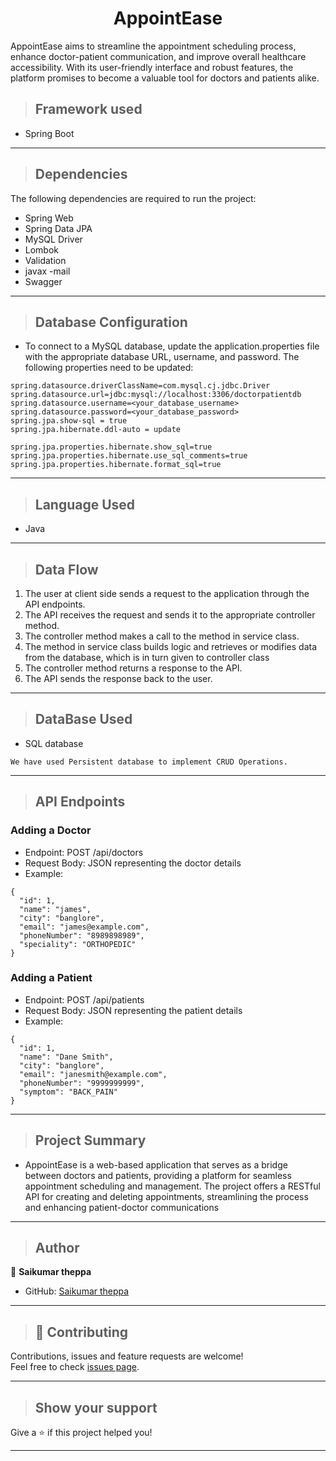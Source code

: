 <h1 align = "center"> AppointEase </h1>

 AppointEase aims to streamline the appointment scheduling process, enhance doctor-patient communication, and improve overall healthcare accessibility. With its user-friendly interface and robust features, the platform promises to become a valuable tool for doctors and patients alike.

>## Framework used

* Spring Boot
---
>## Dependencies
The following dependencies are required to run the project:

* Spring Web
* Spring Data JPA
* MySQL Driver
* Lombok
* Validation
* javax -mail
* Swagger
---


>## Database Configuration
* To connect to a MySQL database, update the application.properties file with the appropriate database URL, username, and password. The following properties need to be updated:
```
spring.datasource.driverClassName=com.mysql.cj.jdbc.Driver
spring.datasource.url=jdbc:mysql://localhost:3306/doctorpatientdb
spring.datasource.username=<your_database_username>
spring.datasource.password=<your_database_password>
spring.jpa.show-sql = true
spring.jpa.hibernate.ddl-auto = update

spring.jpa.properties.hibernate.show_sql=true
spring.jpa.properties.hibernate.use_sql_comments=true
spring.jpa.properties.hibernate.format_sql=true

``` 
---
>## Language Used
* Java

---

>## Data Flow

1. The user at client side sends a request to the application through the API endpoints.
2. The API receives the request and sends it to the appropriate controller method.
3. The controller method makes a call to the method in service class.
4. The method in service class builds logic and retrieves or modifies data from the database, which is in turn given to controller class
5. The controller method returns a response to the API.
6. The API sends the response back to the user.

---


>## DataBase Used
* SQL database
```
We have used Persistent database to implement CRUD Operations.
```
---
>## API Endpoints

### Adding a Doctor
* Endpoint: POST /api/doctors
* Request Body: JSON representing the doctor details
* Example:

```
{
  "id": 1,
  "name": "james",
  "city": "banglore",
  "email": "james@example.com",
  "phoneNumber": "8989898989",
  "speciality": "ORTHOPEDIC"
}

```

### Adding a Patient
* Endpoint: POST /api/patients
* Request Body: JSON representing the patient details
* Example:
```
{
  "id": 1,
  "name": "Dane Smith",
  "city": "banglore",
  "email": "janesmith@example.com",
  "phoneNumber": "9999999999",
  "symptom": "BACK_PAIN"
}

```
---

>## Project Summary
* AppointEase is a web-based application that serves as a bridge between doctors and patients, providing a platform for seamless appointment scheduling and management. The project offers a RESTful API for creating and deleting appointments, streamlining the process and enhancing patient-doctor communications
---
>## Author

👤 **Saikumar theppa**

* GitHub: [Saikumar theppa](https://gist.github.com/Saikumartheppa)

---

>## 🤝 Contributing

Contributions, issues and feature requests are welcome!<br />Feel free to check [issues page]("url").
    
---

>## Show your support

Give a ⭐️ if this project helped you!
    
---


